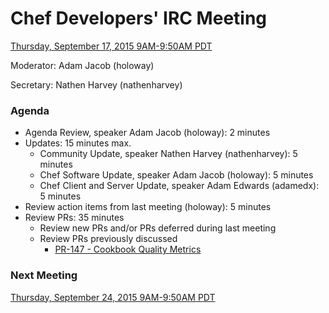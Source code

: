 # Chef Developers' IRC Meeting

[Thursday, September 17, 2015 9AM-9:50AM PDT](http://everytimezone.com/#2015-9-17,240,cn3)

Moderator:  Adam Jacob (holoway)

Secretary:  Nathen Harvey (nathenharvey)

### Agenda
* Agenda Review, speaker Adam Jacob (holoway): 2 minutes
* Updates: 15 minutes max.
  * Community Update, speaker Nathen Harvey (nathenharvey): 5 minutes
  * Chef Software Update, speaker Adam Jacob (holoway): 5 minutes
  * Chef Client and Server Update, speaker Adam Edwards (adamedx): 5 minutes
* Review action items from last meeting (holoway): 5 minutes
* Review PRs:  35 minutes
  * Review new PRs and/or PRs deferred during last meeting
  * Review PRs previously discussed
    * [PR-147 - Cookbook Quality Metrics](https://github.com/chef/chef-rfc/pull/147)

### Next Meeting

[Thursday, September 24, 2015 9AM-9:50AM PDT](http://everytimezone.com/#2015-9-24,240,cn3)
